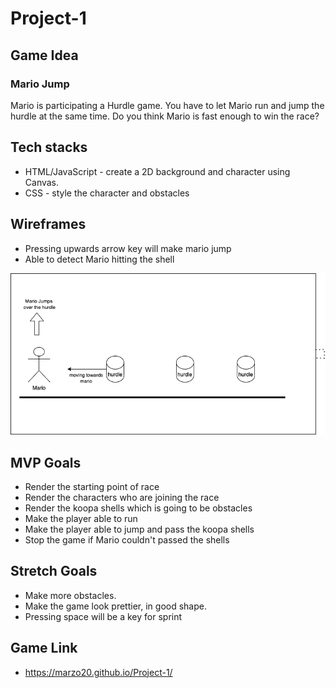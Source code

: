# Project-1
## Game Idea
### Mario Jump

Mario is participating a Hurdle game. You have to let Mario run and jump the hurdle at the same time.
Do you think Mario is fast enough to win the race?

## Tech stacks 
- HTML/JavaScript - create a 2D background and character using Canvas.
- CSS - style the character and obstacles


## Wireframes
- Pressing upwards arrow key will make mario jump
- Able to detect Mario hitting the shell

![wireframe](./wireframe.png)




## MVP Goals
- Render the starting point of race
- Render the characters who are joining the race
- Render the koopa shells which is going to be obstacles
- Make the player able to run
- Make the player able to jump and pass the koopa shells
- Stop the game if Mario couldn't passed the shells

## Stretch Goals

-  Make more obstacles.
-  Make the game look prettier, in good shape.
-  Pressing space will be a key for sprint

## Game Link
- https://marzo20.github.io/Project-1/